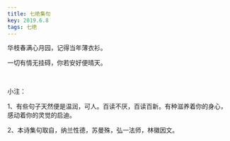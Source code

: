 ```yaml
---
title: 七绝集句
key: 2019.6.8
tags: 七绝
---
```


华枝春满心月园，记得当年薄衣衫。

一切有情无挂碍，你若安好便晴天。

</br>

小注：

1、有些句子天然便是温润，可人。百读不厌，百读百新。有种滋养着你的身心，感动着你的灵觉的启迪。

2、本诗集句取自，纳兰性德，苏曼殊，弘一法师，林徽因文。

</br>

